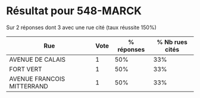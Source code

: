 # Résultat pour 548-MARCK

Sur 2 réponses dont 3 avec une rue cité (taux réussite 150%)

| Rue | Vote | % réponses | % Nb rues cités|
|-----|------|------------|----------------|
| AVENUE DE CALAIS | 1 | 50% | 33%|
| FORT VERT | 1 | 50% | 33%|
| AVENUE FRANCOIS MITTERRAND | 1 | 50% | 33%|
